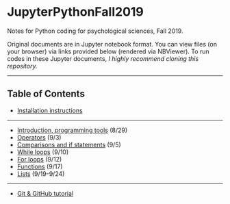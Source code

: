 # JupyterPythonFall2019
Notes for Python coding for psychological sciences, Fall 2019. 

Original documents are in Jupyter notebook format. You can view files (on your browser) via links provided below (rendered via NBViewer). To run codes in these Jupyter documents, *I highly recommend cloning this repository.*

***

## Table of Contents

* [Installation instructions](https://nbviewer.jupyter.org/github/sathayas/JupyterPythonFall2019/blob/master/Installation.ipynb)

***

* [Introduction, programming tools](https://nbviewer.jupyter.org/github/sathayas/JupyterPythonFall2019/blob/master/Intro.ipynb) (8/29)
* [Operators](https://nbviewer.jupyter.org/github/sathayas/JupyterPythonFall2019/blob/master/Operators.ipynb) (9/3)
* [Comparisons and if statements](https://nbviewer.jupyter.org/github/sathayas/JupyterPythonFall2019/blob/master/If.ipynb) (9/5)
* [While loops](https://nbviewer.jupyter.org/github/sathayas/JupyterPythonFall2019/blob/master/While.ipynb) (9/10)
* [For loops](https://nbviewer.jupyter.org/github/sathayas/JupyterPythonFall2019/blob/master/For.ipynb) (9/12)
* [Functions](https://nbviewer.jupyter.org/github/sathayas/JupyterPythonFall2019/blob/master/Function.ipynb) (9/17)
* [Lists](https://nbviewer.jupyter.org/github/sathayas/JupyterPythonFall2019/blob/master/List.ipynb) (9/19-9/24)  
  
***
* [Git & GitHub tutorial](https://nbviewer.jupyter.org/github/sathayas/JupyterPythonFall2018/blob/master/Git.ipynb)
